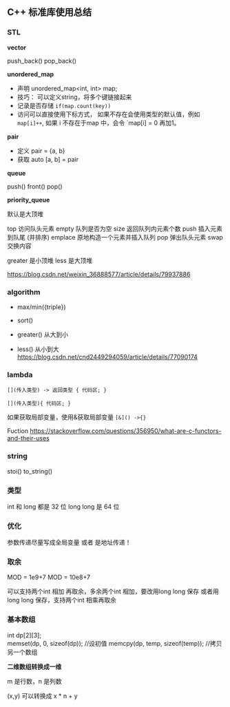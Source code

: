 ## C++ 标准库使用总结

### STL

**vector**

push_back()
pop_back()

**unordered_map**

- 声明  unordered_map<int, int> map;
- 技巧： 可以定义string，将多个键链接起来
- 记录是否存储 `if(map.count(key))`
- 访问可以直接使用下标方式， 如果不存在会使用类型的默认值，例如 `map[i]++`, 如果 i 不存在于map 中，会令 `map[i] = 0 再加1。

**pair**

- 定义 pair = {a, b}
- 获取 auto [a, b] = pair 


**queue**

push()
front()
pop()



**priority_queue**

默认是大顶堆

top 访问队头元素
empty 队列是否为空
size 返回队列内元素个数
push 插入元素到队尾 (并排序)
emplace 原地构造一个元素并插入队列
pop 弹出队头元素
swap 交换内容

greater 是小顶堆
less 是大顶堆

https://blog.csdn.net/weixin_36888577/article/details/79937886


### algorithm

- max/min({triple})
- sort()

- greater<int>() 从大到小
- less<int>() 从小到大
https://blog.csdn.net/cnd2449294059/article/details/77090174
### lambda

`[](传入类型) -> 返回类型 { 代码区; }`

`[](传入类型){ 代码区; }`

如果获取局部变量，使用&获取局部变量 `[&]() ->{}`

Fuction
https://stackoverflow.com/questions/356950/what-are-c-functors-and-their-uses

### string

stoi()
to_string()


### 类型

int 和 long 都是 32 位
long long 是 64 位


### 优化

参数传递尽量写成全局变量 或者 是地址传递！

### 取余

MOD = 1e9+7
MOD = 10e8+7

可以支持两个int 相加 再取余，多余两个int 相加，要改用long long 保存
或者用long long 保存，支持两个int 相乘再取余

### 基本数组

int dp[2][3];  
memset(dp, 0, sizeof(dp)); //设初值
memcpy(dp, temp, sizeof(temp)); //拷贝另一个数组

**二维数组转换成一维**

m 是行数，n 是列数

(x,y) 可以转换成 x * n + y 